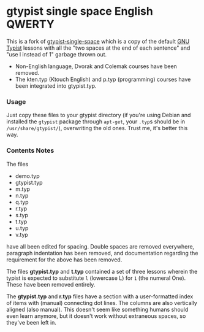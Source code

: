 # gtypist single space English QWERTY

This is a fork of [gtypist-single-space](https://github.com/inaimathi/gtypist-single-space) which is a copy of the default [GNU Typist](http://www.gnu.org/software/gtypist/) lessons with all the "two spaces at the end of each sentence" and "use l instead of 1" garbage thrown out.

- Non-English language, Dvorak and Colemak courses have been removed.
- The kten.typ (Ktouch English) and p.typ (programming) courses have been integrated into gtypist.typ.

### Usage

Just copy these files to your gtypist directory (if you're using Debian and installed the `gtypist` package through `apt-get`, your `.typ`s should be in `/usr/share/gtypist/`), overwriting the old ones. Trust me, it's better this way.

### Contents Notes

The files

- demo.typ
- gtypist.typ
- m.typ
- n.typ
- q.typ
- r.typ
- s.typ
- t.typ
- u.typ
- v.typ

have all been edited for spacing. Double spaces are removed everywhere, paragraph indentation has been removed, and documentation regarding the requirement for the above has been removed.

The files **gtypist.typ** and **t.typ** contained a set of three lessons wherein the typist is expected to substitute `l` (lowercase L) for `1` (the numeral One). These have been removed entirely.

The **gtypist.typ** and **r.typ** files have a section with a user-formatted index of items with (manual) connecting dot lines. The columns are also vertically aligned (also manual). This doesn't seem like something humans should even learn anymore, but it doesn't work without extraneous spaces, so they've been left in.
